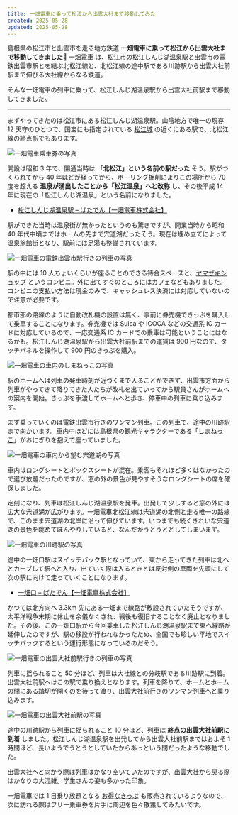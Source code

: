 ```yaml
---
title: 一畑電車に乗って松江から出雲大社まで移動してみた
created: 2025-05-28
updated: 2025-05-28
---
```


島根県の松江市と出雲市を走る地方鉄道 **一畑電車に乗って松江から出雲大社まで移動してきました🚃** [一畑電車](https://railway.ichibata.co.jp/) は、松江市の松江しんじ湖温泉駅と出雲市の電鉄出雲市駅とを結ぶ北松江線と、北松江線の途中駅である川跡駅から出雲大社前駅まで伸びる大社線からなる鉄道。

そんな一畑電車の列車に乗って、松江しんじ湖温泉駅から出雲大社前駅まで移動してきました。

---

まずやってきたのは松江市にある松江しんじ湖温泉駅。山陰地方で唯一の現存 12 天守のひとつで、国宝にも指定されている [松江城](https://www.matsue-castle.jp/) の近くにある駅で、北松江線の終点駅でもあります。


![一畑電車乗車券の写真](7b17569e-915f-4498-7507-c8873a6b8b00)

開設は昭和 3 年で、開通当時は **「北松江」という名前の駅だった** そう。駅がつくられてから 40 年ほどが経ってから、ボーリング掘削によりこの場所から 70 度を超える **温泉が湧出したことから「松江温泉」へと改称** し、その後平成 14 年に現在の「松江しんじ湖温泉」という名前になりました。

- [松江しんじ湖温泉駅 – ばたでん【一畑電車株式会社】](https://railway.ichibata.co.jp/operate/route/%e6%9d%be%e6%b1%9f%e3%81%97%e3%82%93%e3%81%98%e6%b9%96%e6%b8%a9%e6%b3%89%e9%a7%85/)

駅ができた当時は温泉街が無かったというのも驚きですが、開業当時から昭和 40 年代中頃まではホームの先まで宍道湖だったそう。現在は埋め立てによって温泉旅館街となり、駅前には足湯も整備されています。

![一畑電車の電鉄出雲市駅行きの列車の写真](9cfe5ed3-a2c0-4c27-7de0-893dffaa0500)

駅の中には 10 人ちょいくらいが座ることのできる待合スペースと、[ヤマザキショップ](https://www.yamazakipan.co.jp/shops/yshop/) というコンビニ。外に出てすぐのところにはカフェなどもありました。コンビニの支払い方法は現金のみで、キャッシュレス決済には対応していないので注意が必要です。

都市部の路線のように自動改札機の設置は無く、事前に券売機できっぷを購入して乗車することになります。券売機では Suica や ICOCA などの交通系 IC カードに対応しているので、一応交通系 IC カードでの乗車は可能ということにはなるかも。松江しんじ湖温泉駅から出雲大社前駅までの運賃は 900 円なので、タッチパネルを操作して 900 円のきっぷを購入。

![一畑電車の車内のしまねっこの写真](afd985a3-4fa0-4200-2253-ab6da5f2fc00)

駅のホームへは列車の発車時刻が近づくまで入ることができず、出雲市方面から列車がやってきて降りてきた人たちが改札を出ていってから駅員さんがホームへの案内を開始。きっぷを手渡してホームへと歩き、停車中の列車に乗り込みます。

まず乗っていくのは電鉄出雲市行きのワンマン列車。この列車で、途中の川跡駅まで向かいます。車内中ほどには島根県の観光キャラクターである「[しまねっこ](https://www.kankou-shimane.com/shimanekko/)」がおにぎりを抱えて座っていました。

![一畑電車の車内から望む宍道湖の写真](06b42b90-498e-474f-d937-7796dfbcdc00)

車内はロングシートとボックスシートが混在。乗客もそれほど多くはなかったので選び放題だったのですが、窓の外の景色が見やすそうなロングシートの席を確保しました。

定刻になり、列車は松江しんじ湖温泉駅を発車。出発して少しすると窓の外には広大な宍道湖が広がります。一畑電車北松江線は宍道湖の北側と走る唯一の路線で、このまま宍道湖の北岸に沿って伸びています。いつまでも続くきれいな宍道湖の景色を眺めてぼんやりしていると、なんだかうとうととしてしまいます。

![一畑電車の川跡駅の写真](f254eede-ba26-4491-fd87-023eb9fb6000)

途中の一畑口駅はスイッチバック駅となっていて、東から走ってきた列車は北へとカーブして駅へと入り、出ていく際は入るときとは反対側の車両を先頭にして次の駅に向けて走っていくことになります。

- [一畑口 – ばたでん【一畑電車株式会社】](https://railway.ichibata.co.jp/operate/route/%e4%b8%80%e7%95%91%e5%8f%a3/)

かつては北方向へ 3.3km 先にある一畑まで線路が敷設されていたそうですが、太平洋戦争末期に休止を余儀なくされ、戦後も復旧することなく廃止となりました。その後、この一畑口駅から今回乗車した松江しんじ湖温泉駅まで東へ線路が延伸したのですが、駅の移設が行われなかったため、全国でも珍しい平地でスイッチバックするという運行形態になっているのだそう。

![一畑電車の出雲大社前駅行きの列車の写真](019785df-ea8f-4afd-f364-ae65d8acb300)

列車に揺られること 50 分ほど、列車は大社線との分岐駅である川跡駅に到着。出雲大社前駅へはこの駅で乗り換えとなります。列車を降りて、ホームとホームの間にある踏切が開くのを待って渡り、出雲大社前行きのワンマン列車へと乗り込みます。

![一畑電車の出雲大社前駅の写真](f6c10595-ae9a-4865-2576-2dae6d2eff00)

途中の川跡駅から列車に揺られること 10 分ほど、列車は **終点の出雲大社前駅に到着** しました。松江しんじ湖温泉駅を出発してから出雲大社前駅まではおよそ 1 時間ほど、長いようでうとうとしていたからあっという間だったような移動でした。

出雲大社へと向かう際は列車はかなり空いていたのですが、出雲大社から戻る際はかなりの大混雑。学生さんの姿も多かった印象。

一畑電車では 1 日乗り放題となる [お得なきっぷ](https://railway.ichibata.co.jp/tichet/) も販売されているようなので、次に訪れる際はフリー乗車券を片手に周辺を色々散策してみたいです。
